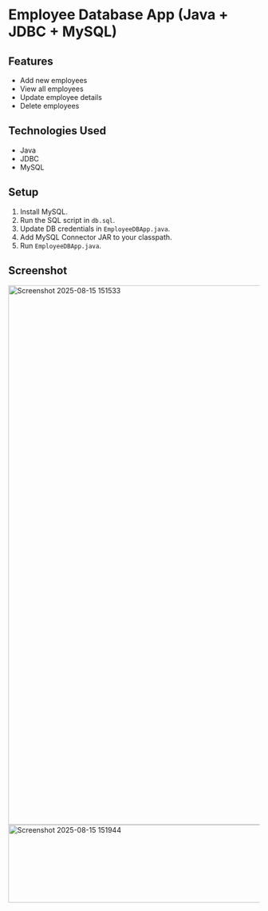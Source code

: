 # Employee Database App (Java + JDBC + MySQL)

## Features
- Add new employees
- View all employees
- Update employee details
- Delete employees

## Technologies Used
- Java
- JDBC
- MySQL

## Setup
1. Install MySQL.
2. Run the SQL script in `db.sql`.
3. Update DB credentials in `EmployeeDBApp.java`.
4. Add MySQL Connector JAR to your classpath.
5. Run `EmployeeDBApp.java`.

## Screenshot
<img width="1920" height="1080" alt="Screenshot 2025-08-15 151533" src="https://github.com/user-attachments/assets/3d3786e0-4c40-4010-9146-e85367a95ffc" />

<img width="572" height="156" alt="Screenshot 2025-08-15 151944" src="https://github.com/user-attachments/assets/291ac642-ee84-4a5d-993c-ea54b45ec2a4" />

